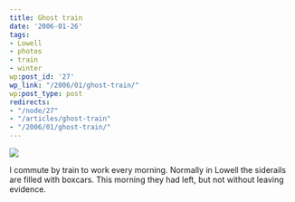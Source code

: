 ```yaml
---
title: Ghost train
date: '2006-01-26'
tags:
- Lowell
- photos
- train
- winter
wp:post_id: '27'
wp_link: "/2006/01/ghost-train/"
wp:post_type: post
redirects:
- "/node/27"
- "/articles/ghost-train"
- "/2006/01/ghost-train/"
---
```


[ ![](http://farm1.static.flickr.com/34/91590209_5c74999e39.jpg) ](http://www.flickr.com/photos/atomicworkshop/91590209/)

I commute by train to work every morning. Normally in Lowell the siderails are filled with boxcars. This morning they had left, but not without leaving evidence.
